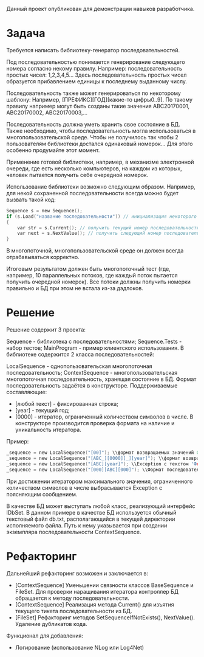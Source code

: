Данный проект опубликован для демонстрации навыков разработчика.

# Задача

Требуется написать библиотеку-генератор последовательностей.

Под последовательностью понимается генерирование следующего номера согласно некому правилу. Например: последовательность простых чисел: 1,2,3,4,5... Здесь последовательность простых чисел образуется прибавлением единицы к последнему выданному числу.

Последовательность также может генерироваться по некоторому шаблону: Например, [ПРЕФИКС][ГОД][какие-то цифры0..9]. По такому правилу например могут быть созданы такие значения ABC20170001, ABC20170002, ABC20170003,...

Последовательность должна уметь хранить свое состояние в БД. Также необходимо, чтобы последовательность могла использоваться в многопользовательской среде. Чтобы не получилось так чтобы 2 пользователям библиотеки достался одинаковый номерок... Для этого особенно продумайте этот момент.

Применение готовой библиотеки, например, в механизме электронной очереди, где есть несколько компьютеров, на каждом из которых, человек пытается получить себе очередной номерок.

Использование библиотеки возможно следующим образом. Например, для некой сохраненной последовательности всегда можно будет вызвать такой код:

``` C sharp
Sequence s = new Sequence();
if (s.Load("название последовательности")) // инициализация некоторого генератора последовательности
{
    var str = s.Current(); // получить текущий номер последовательности
    var next = s.NextValue(); // получить следующий номер последовательности
}
```

В многопоточной, многопользовательской среде он должен всегда отрабавываться корректно.

Итоговым результатом должен быть многопоточный тест (где, например, 10 параллельных потоков, где каждый поток пытается получить очередной номерок). Все потоки должны получить номерки правильно и БД при этом не встала из-за дэдлоков.

# Решение

Решение содержит 3 проекта:

Sequence - библиотека с последовательностями;
Sequence.Tests - набор тестов;
MainProgram - пример клиентского использования.
В библиотеке содержится 2 класса последовательностей:

LocalSequence - однопользовательская многопоточная последовательность;
ContextSequence - многопользовательская многопоточная последовательность, хранящая состояние в БД.
Формат последовательность задаётся в конструкторе. Поддерживаемые составляющие:

* [любой текст] - фиксированная строка;
* [year] - текущий год;
* [0000] - итератор, ограниченный количеством символов в числе.
В конструкторе производится проверка формата на наличие и уникальность итератора.

Пример:

``` C sharp
_sequence = new LocalSequence("[00]"); \\формат возвращаемых значений 01, 02, 03...
_sequence = new LocalSequence("[ABC_][0000][_][year]"); \\формат возвращаемых значений ABC_0001_2018, ABC_0002_2018, ABC_0003_2018...
_sequence = new LocalSequence("[ABC][year]"); \\Exception с текстом 'Формат последовательности не содержит итератора'
_sequence = new LocalSequence("[000][ABC][000]"); \\Формат последовательности содержит больше одного итератора'
```

При достижении итератором максимального значения, ограниченного количеством символов в числе выбрасывается Exception с поясняющим сообщением.

В качестве БД может выступать любой класс, реализующий интерфейс IDbSet. В данном примере в качестве БД используется обычный текстовый файл db.txt, располагающийся в текущей директории исполняемого файла. Путь к нему указывается при создании экземпляра последовательности ContextSequence.

# Рефакторинг

Дальнейший рефакторинг возможен и заключается в:

* [ContextSequence] Уменьшении связности классов BaseSequence и FileSet. Для проверки наращивания итератора контроллер БД обращается к методу последовательности.
* [ContextSequence] Реализация метода Current() для изъятия текущего тикета последовательности из БД.
* [FileSet] Рефакторинг методов SetSequenceIfNotExists(), NextValue(). Удаление дубликатов кода.

Функционал для добавления:

* Логирование (использование NLog или Log4Net)
